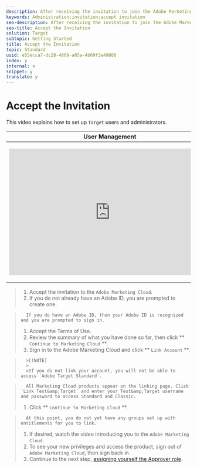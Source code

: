 ```yaml
---
description: After receiving the invitation to join the Adobe Marketing Cloud, accept the invitation, log in, and accept the End User Licence Agreement (EULA).
keywords: Administration;invitation;accept invitation
seo-description: After receiving the invitation to join the Adobe Marketing Cloud, accept the invitation, log in, and accept the End User Licence Agreement (EULA).
seo-title: Accept the Invitation
solution: Target
subtopic: Getting Started
title: Accept the Invitation
topic: Standard
uuid: e55ecca7-dc28-4809-a05a-4b09f3e49808
index: y
internal: n
snippet: y
translate: y
---
```


# Accept the Invitation

This video explains how to set up `Target` users and administrators. 


<table id="table_C56F4BE9B867463380013C584D97DAD2"> 
 <thead> 
  <tr> 
   <th class="entry" colspan="2">User Management</th> 
   <th colname="col3" class="entry">4:39</th> 
  </tr>
 </thead>
 <tbody> 
  <tr> 
   <td colspan="2"> <p> 
     <div width="550" class="video-iframe"> 
      <iframe src="https://www.youtube.com/embed/PIjZHxQpOlg/" frameborder="0" webkitallowfullscreen="true" mozallowfullscreen="true" oallowfullscreen="true" msallowfullscreen="true" allowfullscreen="allowfullscreen" scrolling="no" width="550" height="345">https://www.youtube.com/embed/PIjZHxQpOlg/</iframe>
     </div> </p> </td> 
   <td colname="col3"> <p> 
     <ul id="ul_B17C3EFA4B664415AE0159E418FF45C4"> 
      <li id="li_916224D2105348BE93D60015B2F43D4F">Create new Target users at the appropriate access level</li> 
      <li id="li_0FED234A3A054DEAB62C4F58BAB47F7F">Create new target administrators</li> 
     </ul> </p> </td> 
  </tr> 
 </tbody> 
</table>


>1. Accept the invitation to the `Adobe Marketing Cloud`.
>1. If you do not already have an Adobe ID, you are prompted to create one.

>       If you do have an Adobe ID, then your Adobe ID is recognized and you are prompted to sign in.
>1. Accept the Terms of Use.
>1. Review the summary of what you have done so far, then click ** `Continue to Marketing Cloud` **.
>1. Sign in to the Adobe Marketing Cloud and click ** `Link Account` **.


>       >[!NOTE]
>       >
>       >If you do not link your account, you will not be able to access `Adobe Target Standard`. 

>       All Marketing Cloud products appear on the linking page. Click `Link Test&amp;Target` and enter your Test&amp;Target username and password to access Standard and Classic. 
>1. Click ** `Continue to Marketing Cloud` **.

>       At this point, you do not yet have any groups set up with entitlements for you to link.
>1. If desired, watch the video introducing you to the `Adobe Marketing Cloud`.
>1. To see your new privileges and access the product, sign out of `Adobe Marketing Cloud`, then sign back in.
>1. Continue to the next step, [assigning yourself the Approver role](t_approver.md#task_15CAA437A71444E2932B333D5E66A3C7).
